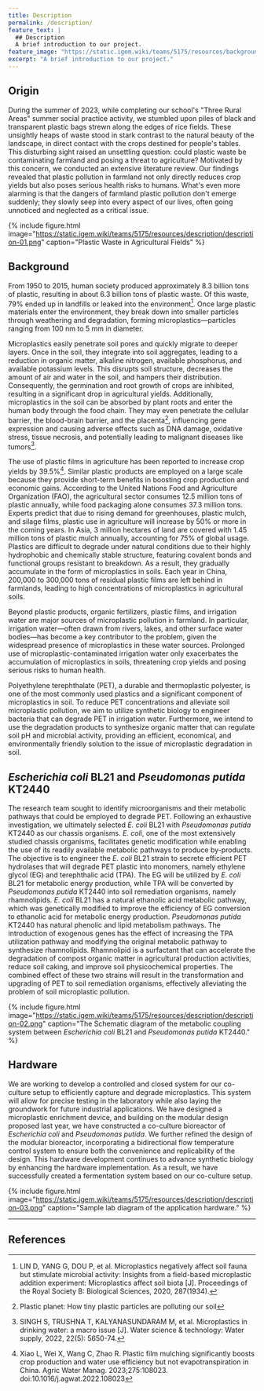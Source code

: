 ```yaml
---
title: Description
permalink: /description/
feature_text: |
  ## Description
  A brief introduction to our project.
feature_image: "https://static.igem.wiki/teams/5175/resources/background/bg-description.jpg"
excerpt: "A brief introduction to our project."
---
```


## Origin

During the summer of 2023, while completing our school's "Three Rural Areas" summer social practice activity, we stumbled upon piles of black and transparent plastic bags strewn along the edges of rice fields. These unsightly heaps of waste stood in stark contrast to the natural beauty of the landscape, in direct contact with the crops destined for people's tables. This disturbing sight raised an unsettling question: could plastic waste be contaminating farmland and posing a threat to agriculture? Motivated by this concern, we conducted an extensive literature review. Our findings revealed that plastic pollution in farmland not only directly reduces crop yields but also poses serious health risks to humans. What's even more alarming is that the dangers of farmland plastic pollution don't emerge suddenly; they slowly seep into every aspect of our lives, often going unnoticed and neglected as a critical issue.

{% include figure.html image="https://static.igem.wiki/teams/5175/resources/description/description-01.png" caption="Plastic Waste in Agricultural Fields" %}

## Background

From 1950 to 2015, human society produced approximately 8.3 billion tons of plastic, resulting in about 6.3 billion tons of plastic waste. Of this waste, 79% ended up in landfills or leaked into the environment[^1]. Once large plastic materials enter the environment, they break down into smaller particles through weathering and degradation, forming microplastics—particles ranging from 100 nm to 5 mm in diameter.

Microplastics easily penetrate soil pores and quickly migrate to deeper layers. Once in the soil, they integrate into soil aggregates, leading to a reduction in organic matter, alkaline nitrogen, available phosphorus, and available potassium levels. This disrupts soil structure, decreases the amount of air and water in the soil, and hampers their distribution. Consequently, the germination and root growth of crops are inhibited, resulting in a significant drop in agricultural yields. Additionally, microplastics in the soil can be absorbed by plant roots and enter the human body through the food chain. They may even penetrate the cellular barrier, the blood-brain barrier, and the placenta[^2], influencing gene expression and causing adverse effects such as DNA damage, oxidative stress, tissue necrosis, and potentially leading to malignant diseases like tumors[^3].

The use of plastic films in agriculture has been reported to increase crop yields by 39.5%[^4]. Similar plastic products are employed on a large scale because they provide short-term benefits in boosting crop production and economic gains. According to the United Nations Food and Agriculture Organization (FAO), the agricultural sector consumes 12.5 million tons of plastic annually, while food packaging alone consumes 37.3 million tons. Experts predict that due to rising demand for greenhouses, plastic mulch, and silage films, plastic use in agriculture will increase by 50% or more in the coming years. In Asia, 3 million hectares of land are covered with 1.45 million tons of plastic mulch annually, accounting for 75% of global usage. Plastics are difficult to degrade under natural conditions due to their highly hydrophobic and chemically stable structure, featuring covalent bonds and functional groups resistant to breakdown. As a result, they gradually accumulate in the form of microplastics in soils. Each year in China, 200,000 to 300,000 tons of residual plastic films are left behind in farmlands, leading to high concentrations of microplastics in agricultural soils.

Beyond plastic products, organic fertilizers, plastic films, and irrigation water are major sources of microplastic pollution in farmland. In particular, irrigation water—often drawn from rivers, lakes, and other surface water bodies—has become a key contributor to the problem, given the widespread presence of microplastics in these water sources. Prolonged use of microplastic-contaminated irrigation water only exacerbates the accumulation of microplastics in soils, threatening crop yields and posing serious risks to human health.

Polyethylene terephthalate (PET), a durable and thermoplastic polyester, is one of the most commonly used plastics and a significant component of microplastics in soil. To reduce PET concentrations and alleviate soil microplastic pollution, we aim to utilize synthetic biology to engineer bacteria that can degrade PET in irrigation water. Furthermore, we intend to use the degradation products to synthesize organic matter that can regulate soil pH and microbial activity, providing an efficient, economical, and environmentally friendly solution to the issue of microplastic degradation in soil.

## *Escherichia coli* BL21 and *Pseudomonas putida* KT2440

The research team sought to identify microorganisms and their metabolic pathways that could be employed to degrade PET. Following an exhaustive investigation, we ultimately selected *E. coli* BL21 with *Pseudomonas putida* KT2440 as our chassis organisms. *E. coli*, one of the most extensively studied chassis organisms, facilitates genetic modification while enabling the use of its readily available metabolic pathways to produce by-products. The objective is to engineer the *E. coli* BL21 strain to secrete efficient PET hydrolases that will degrade PET plastic into monomers, namely ethylene glycol (EG) and terephthalic acid (TPA). The EG will be utilized by *E. coli* BL21 for metabolic energy production, while TPA will be converted by *Pseudomonas putida* KT2440 into soil remediation organisms, namely rhamnolipids. *E. coli* BL21 has a natural ethanolic acid metabolic pathway, which was genetically modified to improve the efficiency of EG conversion to ethanolic acid for metabolic energy production. *Pseudomonas putida* KT2440 has natural phenolic and lipid metabolism pathways. The introduction of exogenous genes has the effect of increasing the TPA utilization pathway and modifying the original metabolic pathway to synthesize rhamnolipids. Rhamnolipid is a surfactant that can accelerate the degradation of compost organic matter in agricultural production activities, reduce soil caking, and improve soil physicochemical properties. The combined effect of these two strains will result in the transformation and upgrading of PET to soil remediation organisms, effectively alleviating the problem of soil microplastic pollution.

{% include figure.html image="https://static.igem.wiki/teams/5175/resources/description/description-02.png" caption="The Schematic diagram of the metabolic coupling system between *Escherichia coli* BL21 and *Pseudomonas putida* KT2440." %}

## Hardware

We are working to develop a controlled and closed system for our co-culture setup to efficiently capture and degrade microplastics. This system will allow for precise testing in the laboratory while also laying the groundwork for future industrial applications. We have designed a microplastic enrichment device, and building on the modular design proposed last year, we have constructed a co-culture bioreactor of *Escherichia coli* and *Pseudomonas putida*. We further refined the design of the modular bioreactor, incorporating a bidirectional flow temperature control system to ensure both the convenience and replicability of the design. This hardware development continues to advance synthetic biology by enhancing the hardware implementation. As a result, we have successfully created a fermentation system based on our co-culture setup.

{% include figure.html image="https://static.igem.wiki/teams/5175/resources/description/description-03.png" caption="Sample lab diagram of the application hardware." %}

---

## References

[^1]: LIN D, YANG G, DOU P, et al. Microplastics negatively affect soil fauna but stimulate microbial activity: Insights from a field-based microplastic addition experiment: Microplastics affect soil biota [J]. Proceedings of the Royal Society B: Biological Sciences, 2020, 287(1934).
[^2]: Plastic planet: How tiny plastic particles are polluting our soil
[^3]: SINGH S, TRUSHNA T, KALYANASUNDARAM M, et al. Microplastics in drinking water: a macro issue [J]. Water science & technology: Water supply, 2022, 22(5): 5650-74.
[^4]: Xiao L, Wei X, Wang C, Zhao R. Plastic film mulching significantly boosts crop production and water use efficiency but not evapotranspiration in China. Agric Water Manag. 2023;275:108023. doi:10.1016/j.agwat.2022.108023
 